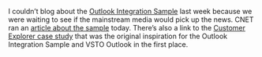 I couldn’t blog about the [Outlook Integration
Sample](http://devhawk.net/2006/01/10/Outlook+Integration+Sample.aspx)
last week because we were waiting to see if the mainstream media would
pick up the news. CNET ran an [article about the
sample](http://news.com.com/Microsoft+shares+tools+for+unlocking+customer+data/2100-1012_3-6024821.html)
today. There’s also a link to the [Customer Explorer case
study](https://members.microsoft.com/customerevidence/search/EvidenceDetails.aspx?EvidenceID=13848&LanguageID=1)
that was the original inspiration for the Outlook Integration Sample and
VSTO Outlook in the first place.
